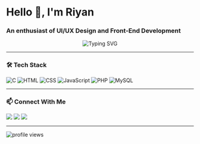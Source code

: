 <h1>Hello 👋, I'm Riyan</h1>
<h3>An enthusiast of UI/UX Design and Front-End Development</h3>

<p align="center">
  <img src="https://readme-typing-svg.herokuapp.com?font=Fira+Code&duration=2000&pause=1000&color=00F7FF&center=true&vCenter=true&width=435&lines=Welcome+to+my+GitHub+Profile!;I+%E2%9D%A4+building+creative+solutions;Let's+build+something+awesome+%F0%9F%9A%80" alt="Typing SVG" />
</p>

---

### 🛠️ Tech Stack

![C](https://img.shields.io/badge/-C-333333?style=flat&logo=c)
![HTML](https://img.shields.io/badge/-HTML5-333333?style=flat&logo=html5)
![CSS](https://img.shields.io/badge/-CSS3-333333?style=flat&logo=css3)
![JavaScript](https://img.shields.io/badge/-JavaScript-333333?style=flat&logo=javascript)
![PHP](https://img.shields.io/badge/-PHP-333333?style=flat&logo=php)
![MySQL](https://img.shields.io/badge/-MySQL-333333?style=flat&logo=mysql)

---

### 📫 Connect With Me

<p>
  <a href="https://linkedin.com/in/riyanakbari"><img src="https://img.shields.io/badge/-LinkedIn-blue?style=flat&logo=linkedin"></a>
  <a href="https://instagram.com/riyanakbari"><img src="https://img.shields.io/badge/-Instagram-%23dc2743?style=flat&logo=instagram"></a>
  <a href="https://riyanakbari.github.io"><img src="https://img.shields.io/badge/-Portfolio-black?style=flat&logo=web"></a>
</p>

---

<p>
  <img src="https://komarev.com/ghpvc/?username=riyanakbari&label=Profile%20views&color=0e75b6&style=flat" alt="profile views" />
</p>

<!--
**riyanakbari/riyanakbari** is a ✨ _special_ ✨ repository because its `README.md` (this file) appears on your GitHub profile.

Here are some ideas to get you started:

- 🔭 I’m currently working on ...
- 🌱 I’m currently learning ...
- 👯 I’m looking to collaborate on ...
- 🤔 I’m looking for help with ...
- 💬 Ask me about ...
- 📫 How to reach me: ...
- 😄 Pronouns: ...
- ⚡ Fun fact: ...
-->
